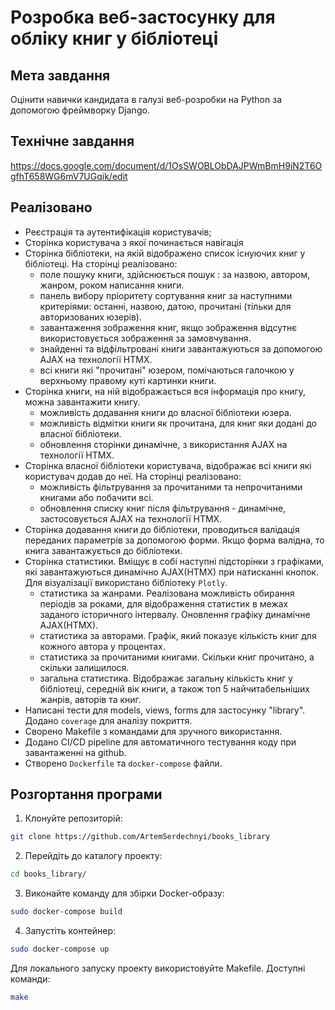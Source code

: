 # Розробка веб-застосунку для обліку книг у бібліотеці

## Мета завдання

Оцінити навички кандидата в галузі веб-розробки на Python за допомогою фреймворку Django.

## Технічне завдання

https://docs.google.com/document/d/1OsSWOBLObDAJPWmBmH9iN2T6OgfhT658WG6mV7UGqik/edit

## Реалізовано

* Реєстрація та аутентифікація користувачів;
* Сторінка користувача з якої починається навігація
* Сторінка бібліотеки, на якій відображено список існуючих книг у бібліотеці. На сторінці реалізовано:
    - поле пошуку книги, здійснюється пошук : за назвою, автором, жанром, роком написання книги.
    - панель вибору пріоритету сортування книг за наступними критеріями: останні, назвою, датою, прочитані (тільки для
      авторизованих юзерів).
    - завантаження зображення книг, якщо зображення відсутнє використовується зображення за замовчування.
    - знайденні та відфільтровані книги завантажуються за допомогою AJAX на технології HTMX.
    - всі книги які "прочитані" юзером, помічаються галочкою у верхньому правому куті картинки книги.
* Сторінка книги, на ній відображається вся інформація про книгу, можна завантажити книгу.
    - можливість додавання книги до власної бібліотеки юзера.
    - можливість відмітки книги як прочитана, для книг яки додані до власної бібліотеки.
    - обновлення сторінки динамічне, з використання AJAX на технології HTMX.
* Сторінка власної бібліотеки користувача, відображає всі книги які користувач додав до неї. На сторінці реалізовано:
    - можливість фільтрування за прочитаними та непрочитаними книгами або побачити всі.
    - обновлення списку книг після фільтрування - динамічне, застосовується AJAX на технології HTMX.
* Сторінка додавання книги до бібліотеки, проводиться валідація переданих параметрів за допомогою форми. Якщо форма
  валідна, то книга завантажується до бібліотеки.
* Сторінка статистики. Вміщує в собі наступні підсторінки з графіками, які завантажуються динамічно AJAX(HTMX) при
  натисканні кнопок. Для візуалізації використано бібліотеку `Plotly`.
    - статистика за жанрами. Реалізована можливість обирання періодів за роками, для відображення статистик в межах
      заданого історичного інтервалу. Оновлення графіку динамічне AJAX(HTMX).
    - статистика за авторами. Графік, який показує кількість книг для кожного автора у процентах.
    - статистика за прочитаними книгами. Скільки книг прочитано, а скільки залишилося.
    - загальна статистика. Відображає загальну кількість книг у бібліотеці, середній вік книги, а також топ 5
      найчитабельніших жанрів, авторів та книг.
* Написані тести для models, views, forms для застосунку "library". Додано `coverage` для аналізу покриття.
* Сворено Makefile з командами для зручного використання.
* Додано CI/CD pipeline для автоматичного тестування коду при завантаженні на github.
* Створено `Dockerfile` та `docker-compose` файли.

## Розгортання програми

1) Клонуйте репозиторій:

```bash
git clone https://github.com/ArtemSerdechnyi/books_library
   ```

2) Перейдіть до каталогу проекту:

```bash
cd books_library/
```

3) Виконайте команду для збірки Docker-образу:

```bash
sudo docker-compose build
```

4) Запустіть контейнер:

```bash
sudo docker-compose up
```

Для локального запуску проекту використовуйте Makefile. Доступні команди:

```bash
make
```